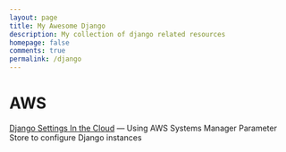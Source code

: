 ```yaml
---
layout: page
title: My Awesome Django
description: My collection of django related resources
homepage: false
comments: true
permalink: /django
---
```

# AWS

<article>
<a class='link' href='https://engineering.instawork.com/django-settings-in-the-cloud-aa3fc547a2b4' target='_blank'>Django Settings In the Cloud</a> — Using AWS Systems Manager Parameter Store to configure Django instances
</article>